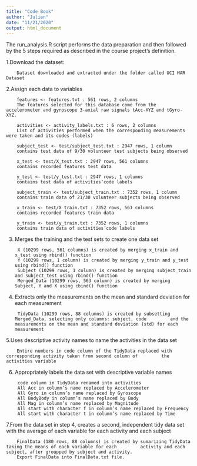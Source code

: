 ```yaml
---
title: "Code Book"
author: "Julien"
date: "11/21/2020"
output: html_document
---
```


The run_analysis.R script performs the data preparation and then followed by the 5 steps required as described in the course project’s definition.

1.Download the dataset:

        Dataset downloaded and extracted under the folder called UCI HAR Dataset

2.Assign each data to variables

        features <- features.txt : 561 rows, 2 columns
        The features selected for this database come from the accelerometer and gyroscope 3-axial raw signals tAcc-XYZ and tGyro-XYZ.
        
        activities <- activity_labels.txt : 6 rows, 2 columns
        List of activities performed when the corresponding measurements were taken and its codes (labels)
        
        subject_test <- test/subject_test.txt : 2947 rows, 1 column
        contains test data of 9/30 volunteer test subjects being observed
        
        x_test <- test/X_test.txt : 2947 rows, 561 columns
        contains recorded features test data
        
        y_test <- test/y_test.txt : 2947 rows, 1 columns
        contains test data of activities’code labels
        
        subject_train <- test/subject_train.txt : 7352 rows, 1 column
        contains train data of 21/30 volunteer subjects being observed
        
        x_train <- test/X_train.txt : 7352 rows, 561 columns
        contains recorded features train data
        
        y_train <- test/y_train.txt : 7352 rows, 1 columns
        contains train data of activities’code labels
        
3. Merges the training and the test sets to create one data set

        X (10299 rows, 561 columns) is created by merging x_train and x_test using rbind() function
        Y (10299 rows, 1 column) is created by merging y_train and y_test using rbind() function
        Subject (10299 rows, 1 column) is created by merging subject_train and subject_test using rbind() function
        Merged_Data (10299 rows, 563 column) is created by merging Subject, Y and X using cbind() function

4. Extracts only the measurements on the mean and standard deviation for each measurement

        TidyData (10299 rows, 88 columns) is created by subsetting Merged_Data, selecting only columns: subject, code         and the measurements on the mean and standard deviation (std) for each measurement
        
5.Uses descriptive activity names to name the activities in the data set

        Entire numbers in code column of the TidyData replaced with corresponding activity taken from second column of         the activities variable
        
6. Appropriately labels the data set with descriptive variable names

        code column in TidyData renamed into activities
        All Acc in column’s name replaced by Accelerometer
        All Gyro in column’s name replaced by Gyroscope
        All BodyBody in column’s name replaced by Body
        All Mag in column’s name replaced by Magnitude
        All start with character f in column’s name replaced by Frequency
        All start with character t in column’s name replaced by Time
        
7.From the data set in step 4, creates a second, independent tidy data set with the average of each variable for each activity and each subject

        FinalData (180 rows, 88 columns) is created by sumarizing TidyData taking the means of each variable for each         activity and each subject, after groupped by subject and activity.
        Export FinalData into FinalData.txt file.

